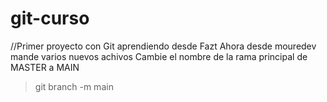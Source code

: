 # git-curso
//Primer proyecto con Git aprendiendo desde Fazt
Ahora desde mouredev mande varios nuevos achivos
Cambie el nombre de la rama principal de MASTER a MAIN
>git branch -m main 
